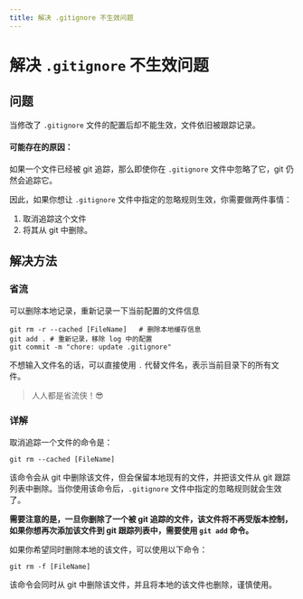 ```yaml
---
title: 解决 .gitignore 不生效问题
---
```


# 解决 `.gitignore` 不生效问题

## 问题

当修改了 `.gitignore` 文件的配置后却不能生效，文件依旧被跟踪记录。

#### 可能存在的原因：

如果一个文件已经被 git 追踪，那么即使你在 `.gitignore` 文件中忽略了它，git 仍然会追踪它。

因此，如果你想让 `.gitignore` 文件中指定的忽略规则生效，你需要做两件事情：

1. 取消追踪这个文件
2. 将其从 git 中删除。

## 解决方法

### 省流

可以删除本地记录，重新记录一下当前配置的文件信息

```shell
git rm -r --cached [FileName]   # 删除本地缓存信息
git add . # 重新记录，移除 log 中的配置
git commit -m "chore: update .gitignore"
```

不想输入文件名的话，可以直接使用 `.` 代替文件名，表示当前目录下的所有文件。

> 人人都是省流侠！😎

### 详解

取消追踪一个文件的命令是：

```shell
git rm --cached [FileName]
```

该命令会从 git 中删除该文件，但会保留本地现有的文件，并把该文件从 git 跟踪列表中删除。当你使用该命令后，`.gitignore` 文件中指定的忽略规则就会生效了。

**需要注意的是，一旦你删除了一个被 git 追踪的文件，该文件将不再受版本控制，如果你想再次添加该文件到 git 跟踪列表中，需要使用 `git add` 命令。**

如果你希望同时删除本地的该文件，可以使用以下命令：

```shell
git rm -f [FileName]
```

该命令会同时从 git 中删除该文件，并且将本地的该文件也删除，谨慎使用。
